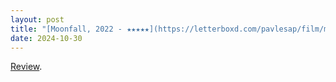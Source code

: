 ```yaml
---
layout: post
title: "[Moonfall, 2022 - ★★★★★](https://letterboxd.com/pavlesap/film/moonfall/)"
date: 2024-10-30
---
```


[Review](https://letterboxd.com/pavlesap/film/moonfall/).
